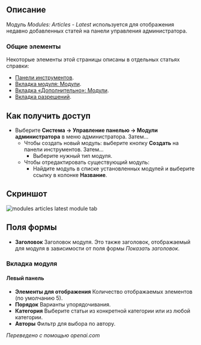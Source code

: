 <!-- Filename: Help4.x:Admin_Modules:_Articles_-_Latest / Display title: Модули: Статьи - Последние -->

## Описание

Модуль *Modules: Articles - Latest* используется для отображения недавно добавленных статей на панели управления администратора.

### Общие элементы

Некоторые элементы этой страницы описаны в отдельных статьях справки:

* [Панели инструментов](jdocmanual?article=help/common-elements/toolbars).
* [Вкладка модуля: Модули](jdocmanual?article=help/modules/modules-module-tab).
* [Вкладка «Дополнительно»: Модули](jdocmanual?article=help/modules/modules-advanced-tab).
* [Вкладка разрешений](jdocmanual?article=help/common-elements/edit-permissions).

## Как получить доступ

- Выберите **Система → Управление панелью → Модули администратора** в
  меню администратора. Затем...
  - Чтобы создать новый модуль: выберите кнопку **Создать** на панели инструментов. Затем...
    - Выберите нужный тип модуля.
  - Чтобы отредактировать существующий модуль:
    - Найдите модуль в списке установленных модулей и выберите
      ссылку в колонке **Название**.

## Скриншот

![modules articles latest module tab](../../../ru/images/modules-admin/modules-articles-latest-module-tab.png)

## Поля формы

- **Заголовок** Заголовок модуля. Это также заголовок, отображаемый для модуля в зависимости от поля формы *Показать заголовок*.

### Вкладка модуля

#### Левый панель

- **Элементы для отображения** Количество отображаемых элементов (по умолчанию 5).
- **Порядок** Варианты упорядочивания.
- **Категория** Выберите статьи из конкретной категории или из любой категории.
- **Авторы** Фильтр для выбора по автору.

*Переведено с помощью openai.com*

